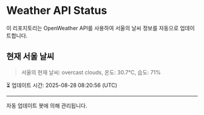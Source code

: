
# Weather API Status

이 리포지토리는 OpenWeather API를 사용하여 서울의 날씨 정보를 자동으로 업데이트합니다.

## 현재 서울 날씨
> 서울의 현재 날씨: overcast clouds, 온도: 30.7°C, 습도: 71%

⏳ 업데이트 시간: 2025-08-28 08:20:56 (UTC)

---
자동 업데이트 봇에 의해 관리됩니다.
